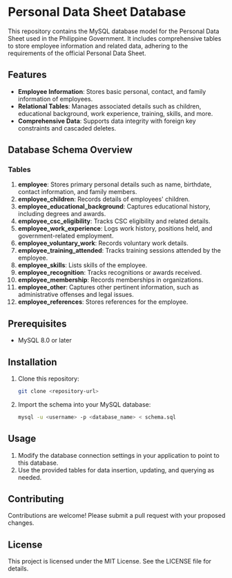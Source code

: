 # Personal Data Sheet Database

This repository contains the MySQL database model for the Personal Data Sheet used in the Philippine Government. It includes comprehensive tables to store employee information and related data, adhering to the requirements of the official Personal Data Sheet.

## Features

- **Employee Information**: Stores basic personal, contact, and family information of employees.
- **Relational Tables**: Manages associated details such as children, educational background, work experience, training, skills, and more.
- **Comprehensive Data**: Supports data integrity with foreign key constraints and cascaded deletes.

## Database Schema Overview

### Tables

1. **employee**: Stores primary personal details such as name, birthdate, contact information, and family members.
2. **employee_children**: Records details of employees' children.
3. **employee_educational_background**: Captures educational history, including degrees and awards.
4. **employee_csc_eligibility**: Tracks CSC eligibility and related details.
5. **employee_work_experience**: Logs work history, positions held, and government-related employment.
6. **employee_voluntary_work**: Records voluntary work details.
7. **employee_training_attended**: Tracks training sessions attended by the employee.
8. **employee_skills**: Lists skills of the employee.
9. **employee_recognition**: Tracks recognitions or awards received.
10. **employee_membership**: Records memberships in organizations.
11. **employee_other**: Captures other pertinent information, such as administrative offenses and legal issues.
12. **employee_references**: Stores references for the employee.

## Prerequisites

- MySQL 8.0 or later

## Installation

1. Clone this repository:
    ```bash
    git clone <repository-url>
    ```
2. Import the schema into your MySQL database:
    ```bash
    mysql -u <username> -p <database_name> < schema.sql
    ```

## Usage

1. Modify the database connection settings in your application to point to this database.
2. Use the provided tables for data insertion, updating, and querying as needed.

## Contributing

Contributions are welcome! Please submit a pull request with your proposed changes.

## License

This project is licensed under the MIT License. See the LICENSE file for details.

